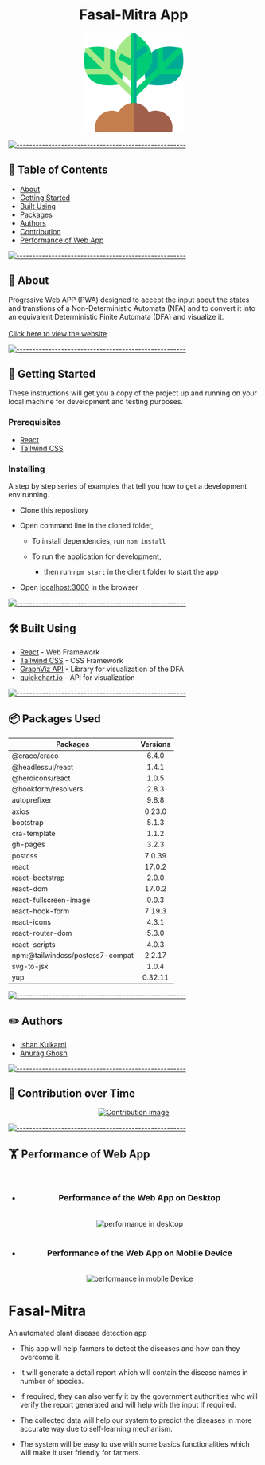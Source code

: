 <h1 align="center">Fasal-Mitra App</h1>

<p align="center">
<a href="#"><img width=200px src="./frontend/public/favicon.ico"  alt="Project logo"/></a></a>
 
</p>

[![-----------------------------------------------------](https://raw.githubusercontent.com/andreasbm/readme/master/assets/lines/colored.png)](#-table-of-contents)

## 📝 Table of Contents

- [About](#about)
- [Getting Started ](#getting_started)
- [Built Using](#built_using)
- [Packages](#packages)
- [Authors](#authors)
- [Contribution](#contribution)
- [Performance of Web App](#performance)

[![-----------------------------------------------------](https://raw.githubusercontent.com/andreasbm/readme/master/assets/lines/colored.png)](#-about-a-name--abouta)

## 🧐 About <a name = "about"></a>

Progrssive Web APP (PWA) designed to accept the input about the states and transtions of a Non-Deterministic Automata (NFA) and to convert it into an equivalent Deterministic Finite Automata (DFA) and visualize it.
<br/>
<br/>
<a href="https://automatonx.herokuapp.com/">Click here to view the website</a>
</a>
<br/>

[![-----------------------------------------------------](https://raw.githubusercontent.com/andreasbm/readme/master/assets/lines/colored.png)](#-getting-started-a-name--getting_starteda)

## 🏁 Getting Started <a name = "getting_started"></a>

These instructions will get you a copy of the project up and running on your local machine for development and testing purposes.

### Prerequisites

- [React](https://reactjs.org/)
- [Tailwind CSS](https://tailwindcss.com/)

### Installing

A step by step series of examples that tell you how to get a development env running.

- Clone this repository
- Open command line in the cloned folder,

  - To install dependencies, run `npm install`

  - To run the application for development,

    - then run `npm start` in the client folder to start the app

- Open [localhost:3000](localhost:3000) in the browser

[![-----------------------------------------------------](https://raw.githubusercontent.com/andreasbm/readme/master/assets/lines/colored.png)](#-built-using-a-name--built_usinga)

## :hammer_and_wrench: Built Using <a name = "built_using"></a>

- [React](https://reactjs.org/) - Web Framework
- [Tailwind CSS](https://tailwindcss.com/) - CSS Framework
- [GraphViz API](https://github.com/DomParfitt/graphviz-react#readme) - Library for visualization of the DFA
- [quickchart.io](https://quickchart.io/documentation/graphviz-api/) - API for visualization

[![-----------------------------------------------------](https://raw.githubusercontent.com/andreasbm/readme/master/assets/lines/colored.png)](#-authors-a-name--authorsa)

## 📦 Packages Used <a name = "packages"></a>

<div align="center">
 
| Packages  | Versions |
| ------------- |:-------------:|
| @craco/craco      | 6.4.0 |
| @headlessui/react     | 1.4.1 |
| @heroicons/react      | 1.0.5    |
|@hookform/resolvers|2.8.3|
|autoprefixer| 9.8.8|
|axios|0.23.0|
|bootstrap|5.1.3|
|cra-template|1.1.2|
|gh-pages|3.2.3|
|postcss|7.0.39|
|react|17.0.2|
|react-bootstrap|2.0.0|
|react-dom|17.0.2|
|react-fullscreen-image|0.0.3|
|react-hook-form|7.19.3|
|react-icons|4.3.1|
|react-router-dom|5.3.0|
|react-scripts|4.0.3|
|npm:@tailwindcss/postcss7-compat|2.2.17|
|svg-to-jsx|1.0.4|
|yup|0.32.11|
 
</div>

[![-----------------------------------------------------](https://raw.githubusercontent.com/andreasbm/readme/master/assets/lines/colored.png)](#-authors-a-name--authorsa)

## :pencil2: Authors <a name="authors"></a>

- [Ishan Kulkarni](https://www.linkedin.com/in/anurag-g-a01531198)
- [Anurag Ghosh](https://www.linkedin.com/in/kulkarniishan)

[![-----------------------------------------------------](https://raw.githubusercontent.com/andreasbm/readme/master/assets/lines/colored.png)](#-built-using-a-name--built_usinga)

## :brain: Contribution over Time <a name="contribution"></a>

<div align="center">
 <a href="https://www.apiseven.com/en/contributor-graph?chart=contributorOverTime&repo=kulkarniishan/PWA-NFA-to-DFA-converter">
  <img src="https://contributor-graph-api.apiseven.com/contributors-svg?chart=contributorOverTime&repo=FASAL-MITRA-SIH-22/Fasal-mitra-frontend" alt="Contribution image"/>
 </a>
</div>

[![-----------------------------------------------------](https://raw.githubusercontent.com/andreasbm/readme/master/assets/lines/colored.png)](#-authors-a-name--authorsa)

## 	:weight_lifting: Performance of Web App <a name = "performance"></a>

<div align="center">
<br/>
<ul>
    <li>
        <h3> Performance of the Web App on Desktop </h3>
        </br>
        <img src="./speedtestDesktop.svg" alt="performance in desktop" width="auto"/>
    </li>
    <br/>
    <li>
        <h3> Performance of the Web App on Mobile Device </h3>
        <br/>
        <img src="./speedtestMobile.svg" alt="performance in mobile Device" width="auto"/>
    </li>
</ul>
</div>


# Fasal-Mitra

An automated plant disease detection app

- This app will help farmers to detect the diseases and how can they overcome it. ​

- It will generate a detail report which will contain the disease names in number of species.​

- If required, they can also verify it by the government authorities who will verify the report generated and will help with the input if required.​

- The collected data will help our system to predict the diseases in more accurate way due to self-learning mechanism.​

- The system will be easy to use with some basics functionalities which will make it user friendly for farmers.
